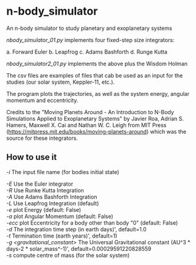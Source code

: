 # n-body_simulator
An n-body simulator to study planetary and exoplanetary systems

_nbody_simulator_01.py_ implements four fixed-step size integrators: 

a. Forward Euler
b. Leapfrog
c. Adams Bashforth
d. Runge Kutta

_nbody_simulator2_01.py_ implements the above plus the Wisdom Holman

The csv files are examples of files that cab be used as an input for the studies (our solar system, Keppler-11, etc.). 

The program plots the trajectories, as well as the system energy, angular momentum and eccentricity.

Credits to the "Moving Planets Around - An Introduction to N-Body Simulations Applied to Exoplanetary Systems" by Javier Roa, Adrian S. Hamers, Maxwell X. Cai and Nathan W. C. Leigh from MIT Press (https://mitpress.mit.edu/books/moving-planets-around) which was the source for these integrators. 

## How to use it
_-i  <filename>_ The input file name (for bodies initial state)

_-E_ Use the Euler integrator  
_-R_ Use Runke Kutta Integration  
_-A_ Use Adams Bashforth Integration  
_-L_ Use Leapfrog Integration (default)  
_-e_ plot Energy (default: False)  
_-a_ plot Angular Momentum (default: False)  
_-ecc_ plot Eccentricity for a body other than body "0" (default: False)  
_-d <time step>_ The integration time step (in earth days)', default=1.0  
_-t <time>_ Termination time (earth years)', default=1)  
_-g <gravitational_constant>_ The Universal Gravitational constant (AU^3 * days-2 * solar_mass^-1)', default=0.00029591220828559  
_-s <solar>_  compute centre of mass (for the solar system)  
